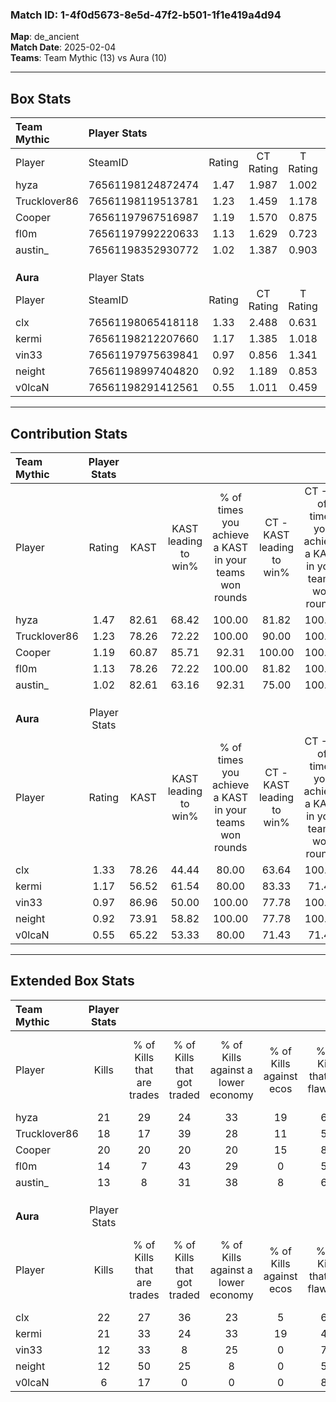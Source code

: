 ### Match ID: 1-4f0d5673-8e5d-47f2-b501-1f1e419a4d94  
**Map**: de_ancient  
**Match Date**: 2025-02-04  
**Teams**: Team Mythic (13) vs Aura (10)  

---  

## Box Stats  

| **Team Mythic** | Player Stats      |        |           |          |       |      |       |         |        |      |     |
| :- | :- | :-: | :-: | :-: | :-: | :-: | :-: | :-: | :-: | :-: | :-: |
| Player          | SteamID           | Rating | CT Rating | T Rating | KAST  | ADR  | Kills | Assists | Deaths | K/D  | HS% |
| hyza            | 76561198124872474 |  1.47  |   1.987   |  1.002   | 82.61 | 97.3 |  21   |   12    |   15   | 1.40 | 76  |
| Trucklover86    | 76561198119513781 |  1.23  |   1.459   |  1.178   | 78.26 | 95.1 |  18   |    7    |   18   | 1.00 | 72  |
| Cooper          | 76561197967516987 |  1.19  |   1.570   |  0.875   | 60.87 | 78.0 |  20   |    2    |   14   | 1.43 | 20  |
| fl0m            | 76561197992220633 |  1.13  |   1.629   |  0.723   | 78.26 | 67.1 |  14   |    7    |   12   | 1.17 | 42  |
| austin_         | 76561198352930772 |  1.02  |   1.387   |  0.903   | 82.61 | 56.1 |  13   |    2    |   14   | 0.93 | 38  |
|                 |                   |        |           |          |       |      |       |         |        |      |     |
|                 |                   |        |           |          |       |      |       |         |        |      |     |
|                 |                   |        |           |          |       |      |       |         |        |      |     |
| **Aura**        | Player Stats      |        |           |          |       |      |       |         |        |      |     |
| Player          | SteamID           | Rating | CT Rating | T Rating | KAST  | ADR  | Kills | Assists | Deaths | K/D  | HS% |
| clx             | 76561198065418118 |  1.33  |   2.488   |  0.631   | 78.26 | 93.4 |  22   |    3    |   19   | 1.16 | 36  |
| kermi           | 76561198212207660 |  1.17  |   1.385   |  1.018   | 56.52 | 84.1 |  21   |    2    |   16   | 1.31 | 66  |
| vin33           | 76561197975639841 |  0.97  |   0.856   |  1.341   | 86.96 | 59.5 |  12   |    6    |   17   | 0.71 | 58  |
| neight          | 76561198997404820 |  0.92  |   1.189   |  0.853   | 73.91 | 64.3 |  12   |    7    |   16   | 0.75 | 58  |
| v0lcaN          | 76561198291412561 |  0.55  |   1.011   |  0.459   | 65.22 | 52.2 |   6   |    9    |   18   | 0.33 | 100 |
---  

## Contribution Stats  

| **Team Mythic** | Player Stats |       |                      |                                                        |                           |                                                             |                          |                                                            |
| :- | :-: | :-: | :-: | :-: | :-: | :-: | :-: | :-: |
| Player          |    Rating    | KAST  | KAST leading to win% | % of times you achieve a KAST in your teams won rounds | CT - KAST leading to win% | CT - % of times you achieve a KAST in your teams won rounds | T - KAST leading to win% | T - % of times you achieve a KAST in your teams won rounds |
| hyza            |     1.47     | 82.61 |        68.42         |                         100.00                         |           81.82           |                           100.00                            |          50.00           |                           100.00                           |
| Trucklover86    |     1.23     | 78.26 |        72.22         |                         100.00                         |           90.00           |                           100.00                            |          50.00           |                           100.00                           |
| Cooper          |     1.19     | 60.87 |        85.71         |                         92.31                          |          100.00           |                           100.00                            |          60.00           |                           75.00                            |
| fl0m            |     1.13     | 78.26 |        72.22         |                         100.00                         |           81.82           |                           100.00                            |          57.14           |                           100.00                           |
| austin_         |     1.02     | 82.61 |        63.16         |                         92.31                          |           75.00           |                           100.00                            |          42.86           |                           75.00                            |
|                 |              |       |                      |                                                        |                           |                                                             |                          |                                                            |
|                 |              |       |                      |                                                        |                           |                                                             |                          |                                                            |
|                 |              |       |                      |                                                        |                           |                                                             |                          |                                                            |
| **Aura**        | Player Stats |       |                      |                                                        |                           |                                                             |                          |                                                            |
| Player          |    Rating    | KAST  | KAST leading to win% | % of times you achieve a KAST in your teams won rounds | CT - KAST leading to win% | CT - % of times you achieve a KAST in your teams won rounds | T - KAST leading to win% | T - % of times you achieve a KAST in your teams won rounds |
| clx             |     1.33     | 78.26 |        44.44         |                         80.00                          |           63.64           |                           100.00                            |          14.29           |                           33.33                            |
| kermi           |     1.17     | 56.52 |        61.54         |                         80.00                          |           83.33           |                            71.43                            |          42.86           |                           100.00                           |
| vin33           |     0.97     | 86.96 |        50.00         |                         100.00                         |           77.78           |                           100.00                            |          27.27           |                           100.00                           |
| neight          |     0.92     | 73.91 |        58.82         |                         100.00                         |           77.78           |                           100.00                            |          37.50           |                           100.00                           |
| v0lcaN          |     0.55     | 65.22 |        53.33         |                         80.00                          |           71.43           |                            71.43                            |          37.50           |                           100.00                           |
---  

## Extended Box Stats  

| **Team Mythic** | Player Stats |                            |                            |                                    |                         |                              |                                 |        |                             |                                     |                          |                               |                            |
| :- | :-: | :-: | :-: | :-: | :-: | :-: | :-: | :-: | :-: | :-: | :-: | :-: | :-: |
| Player          |    Kills     | % of Kills that are trades | % of Kills that got traded | % of Kills against a lower economy | % of Kills against ecos | % of Kills that are flawless | % of Kills that are close duels | Deaths | % of Deaths that get traded | % of Deaths against a lower economy | % of Deaths against ecos | % of Deaths that are flawless | % of Deaths that are close |
| hyza            |      21      |             29             |             24             |                 33                 |           19            |              62              |               10                |   15   |             13              |                 20                  |            0             |              33               |             7              |
| Trucklover86    |      18      |             17             |             39             |                 28                 |           11            |              56              |               17                |   18   |             22              |                 17                  |            6             |              50               |             6              |
| Cooper          |      20      |             20             |             20             |                 20                 |           15            |              80              |                0                |   14   |             14              |                 21                  |            14            |              64               |             7              |
| fl0m            |      14      |             7              |             43             |                 29                 |            0            |              57              |                7                |   12   |             25              |                 17                  |            0             |              75               |             0              |
| austin_         |      13      |             8              |             31             |                 38                 |            8            |              69              |                0                |   14   |             43              |                 14                  |            0             |              86               |             7              |
|                 |              |                            |                            |                                    |                         |                              |                                 |        |                             |                                     |                          |                               |                            |
|                 |              |                            |                            |                                    |                         |                              |                                 |        |                             |                                     |                          |                               |                            |
|                 |              |                            |                            |                                    |                         |                              |                                 |        |                             |                                     |                          |                               |                            |
| **Aura**        | Player Stats |                            |                            |                                    |                         |                              |                                 |        |                             |                                     |                          |                               |                            |
| Player          |    Kills     | % of Kills that are trades | % of Kills that got traded | % of Kills against a lower economy | % of Kills against ecos | % of Kills that are flawless | % of Kills that are close duels | Deaths | % of Deaths that get traded | % of Deaths against a lower economy | % of Deaths against ecos | % of Deaths that are flawless | % of Deaths that are close |
| clx             |      22      |             27             |             36             |                 23                 |            5            |              64              |                5                |   19   |             42              |                 16                  |            0             |              74               |             5              |
| kermi           |      21      |             33             |             24             |                 33                 |           19            |              48              |               10                |   16   |              6              |                 13                  |            0             |              69               |             6              |
| vin33           |      12      |             33             |             8              |                 25                 |            0            |              75              |                0                |   17   |             35              |                 12                  |            0             |              65               |             6              |
| neight          |      12      |             50             |             25             |                 8                  |            0            |              50              |                8                |   16   |             25              |                  6                  |            0             |              63               |             6              |
| v0lcaN          |      6       |             17             |             0              |                 0                  |            0            |              83              |                0                |   18   |             39              |                 17                  |            0             |              56               |             11             |
